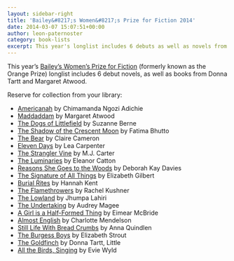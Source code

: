 ```yaml
---
layout: sidebar-right
title: 'Bailey&#8217;s Women&#8217;s Prize for Fiction 2014'
date: 2014-03-07 15:07:51+00:00
author: leon-paternoster
category: book-lists
excerpt: This year's longlist includes 6 debuts as well as novels from superstar authors. Reserve and collect from your library.
---
```

This year&#8217;s [Bailey&#8217;s Women&#8217;s Prize for Fiction](http://www.thebookseller.com/news/catton-tartt-and-atwood-baileys-womens-prize-longlist.html) (formerly known as the Orange Prize) longlist includes 6 debut novels, as well as books from Donna Tartt and Margaret Atwood.

Reserve for collection from your library:

  * [Americanah](http://suffolk.spydus.co.uk/cgi-bin/spydus.exe/ENQ/OPAC/BIBENQ/11218319?QRY=CTIBIB%3C%20IRN(18445298)&QRYTEXT=Americanah) by Chimamanda Ngozi Adichie
  * [Maddaddam](http://suffolk.spydus.co.uk/cgi-bin/spydus.exe/ENQ/OPAC/BIBENQ/11218639?QRY=CTIBIB%3C%20IRN(23267003)&QRYTEXT=MaddAddam) by Margaret Atwood
  * [The Dogs of Littlefield](http://suffolk.spydus.co.uk/cgi-bin/spydus.exe/ENQ/OPAC/BIBENQ/11219126?QRY=CTIBIB%3C%20IRN(26248697)&QRYTEXT=The%20dogs%20of%20Littlefield) by Suzanne Berne
  * [The Shadow of the Crescent Moon](http://suffolk.spydus.co.uk/cgi-bin/spydus.exe/ENQ/OPAC/BIBENQ/11219651?QRY=CTIBIB%3C%20IRN(26248702)&QRYTEXT=The%20shadow%20of%20the%20crescent%20moon) by Fatima Bhutto
  * [The Bear](http://suffolk.spydus.co.uk/cgi-bin/spydus.exe/ENQ/OPAC/BIBENQ/11259846?QRY=CTIBIB%3C%20IRN(544573)&QRYTEXT=The%20bear) by Claire Cameron
  * [Eleven Days](http://suffolk.spydus.co.uk/cgi-bin/spydus.exe/ENQ/OPAC/BIBENQ/11221522?QRY=CTIBIB%3C%20IRN(1025640)&QRYTEXT=Eleven%20days) by Lea Carpenter
  * [The Strangler Vine](http://suffolk.spydus.co.uk/cgi-bin/spydus.exe/ENQ/OPAC/BIBENQ/11221933?QRY=CTIBIB%3C%20IRN(28445359)&QRYTEXT=The%20strangler%20vine) by M.J. Carter
  * [The Luminaries](http://suffolk.spydus.co.uk/cgi-bin/spydus.exe/ENQ/OPAC/BIBENQ/11222314?QRY=CTIBIB%3C%20IRN(27170966)&QRYTEXT=The%20luminaries) by Eleanor Catton
  * [Reasons She Goes to the Woods](http://suffolk.spydus.co.uk/cgi-bin/spydus.exe/ENQ/OPAC/BIBENQ/11261142?QRY=CTIBIB%3C%20IRN(32042580)&QRYTEXT=Reasons%20she%20goes%20to%20the%20woods) by Deborah Kay Davies
  * [The Signature of All Things](http://suffolk.spydus.co.uk/cgi-bin/spydus.exe/ENQ/OPAC/BIBENQ/11222932?QRY=CTIBIB%3C%20IRN(25013925)&QRYTEXT=The%20signature%20of%20all%20things) by Elizabeth Gilbert
  * [Burial Rites](http://suffolk.spydus.co.uk/cgi-bin/spydus.exe/ENQ/OPAC/BIBENQ/11223394?QRY=CTIBIB%3C%20IRN(23033570)&QRYTEXT=Burial%20rites) by Hannah Kent
  * [The Flamethrowers](http://suffolk.spydus.co.uk/cgi-bin/spydus.exe/ENQ/OPAC/BIBENQ/11223909?QRY=CTIBIB%3C%20IRN(34298451)&QRYTEXT=The%20flamethrowers) by Rachel Kushner
  * [The Lowland](http://suffolk.spydus.co.uk/cgi-bin/spydus.exe/ENQ/OPAC/BIBENQ/11224354?QRY=CTIBIB%3C%20IRN(14212152)&QRYTEXT=The%20lowland) by Jhumpa Lahiri
  * [The Undertaking](http://suffolk.spydus.co.uk/cgi-bin/spydus.exe/ENQ/OPAC/BIBENQ/11262173?QRY=CTIBIB%3C%20IRN(1353817)&QRYTEXT=The%20undertaking) by Audrey Magee
  * [A Girl is a Half-Formed Thing](http://suffolk.spydus.co.uk/cgi-bin/spydus.exe/ENQ/OPAC/BIBENQ/11224973?QRY=CTIBIB%3C%20IRN(22822013)&QRYTEXT=A%20girl%20is%20a%20half-formed%20thing) by Eimear McBride
  * [Almost English](http://suffolk.spydus.co.uk/cgi-bin/spydus.exe/ENQ/OPAC/BIBENQ/11225375?QRY=CTIBIB%3C%20IRN(23033568)&QRYTEXT=Almost%20English) by Charlotte Mendelson
  * [Still Life With Bread Crumbs](http://suffolk.spydus.co.uk/cgi-bin/spydus.exe/ENQ/OPAC/BIBENQ/11225634?QRY=CTIBIB%3C%20IRN(31448158)&QRYTEXT=Still%20life%20with%20bread%20crumbs) by Anna Quindlen
  * [The Burgess Boys](http://suffolk.spydus.co.uk/cgi-bin/spydus.exe/ENQ/OPAC/BIBENQ/11225997?QRY=CTIBIB%3C%20IRN(18444598)&QRYTEXT=The%20Burgess%20boys) by Elizabeth Strout
  * [The Goldfinch](http://suffolk.spydus.co.uk/cgi-bin/spydus.exe/ENQ/OPAC/BIBENQ/11226252?QRY=CTIBIB%3C%20IRN(24790609)&QRYTEXT=The%20goldfinch) by Donna Tartt, Little
  * [All the Birds, Singing](http://suffolk.spydus.co.uk/cgi-bin/spydus.exe/ENQ/OPAC/BIBENQ/11226812?QRY=CTIBIB%3C%20IRN(20751697)&QRYTEXT=All%20the%20birds%2C%20singing) by Evie Wyld

